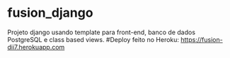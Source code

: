 # fusion_django
Projeto django usando template para front-end, banco de dados PostgreSQL e class based views.
#Deploy feito no Heroku: https://fusion-dii7.herokuapp.com
